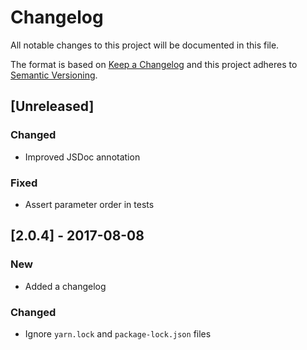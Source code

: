 # Changelog

All notable changes to this project will be documented in this file.

The format is based on [Keep a Changelog](http://keepachangelog.com/en/1.0.0/) and this project adheres to [Semantic Versioning](http://semver.org/spec/v2.0.0.html).

## [Unreleased]

### Changed

- Improved JSDoc annotation

### Fixed

- Assert parameter order in tests

## [2.0.4] - 2017-08-08

### New

- Added a changelog

### Changed

- Ignore `yarn.lock` and `package-lock.json` files